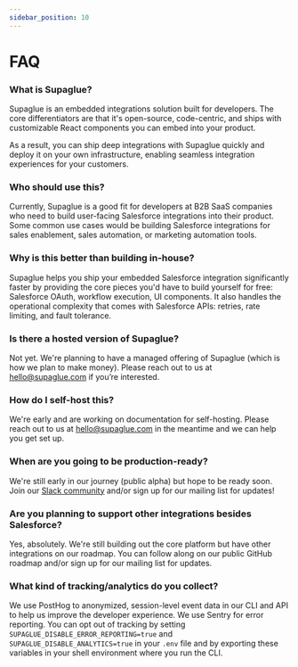 ```yaml
---
sidebar_position: 10
---
```


# FAQ

### What is Supaglue?

Supaglue is an embedded integrations solution built for developers. The core differentiators are that it's open-source, code-centric, and ships with customizable React components you can embed into your product.

As a result, you can ship deep integrations with Supaglue quickly and deploy it on your own infrastructure, enabling seamless integration experiences for your customers.

### Who should use this?

Currently, Supaglue is a good fit for developers at B2B SaaS companies who need to build user-facing Salesforce integrations into their product. Some common use cases would be building Salesforce integrations for sales enablement, sales automation, or marketing automation tools.

### Why is this better than building in-house?

Supaglue helps you ship your embedded Salesforce integration significantly faster by providing the core pieces you'd have to build yourself for free: Salesforce OAuth, workflow execution, UI components. It also handles the operational complexity that comes with Salesforce APIs: retries, rate limiting, and fault tolerance.

### Is there a hosted version of Supaglue?

Not yet. We're planning to have a managed offering of Supaglue (which is how we plan to make money). Please reach out to us at hello@supaglue.com if you’re interested.

### How do I self-host this?

We're early and are working on documentation for self-hosting. Please reach out to us at hello@supaglue.com in the meantime and we can help you get set up.

### When are you going to be production-ready?

We're still early in our journey (public alpha) but hope to be ready soon. Join our [Slack community](https://join.slack.com/t/supagluecommunity/shared_invite/zt-1o2hiozzl-ZRQswNzlT5W4sXwrQnVlDg) and/or sign up for our mailing list for updates!

### Are you planning to support other integrations besides Salesforce?

Yes, absolutely. We're still building out the core platform but have other integrations on our roadmap. You can follow along on our public GitHub roadmap and/or sign up for our mailing list for updates.

### What kind of tracking/analytics do you collect?

We use PostHog to anonymized, session-level event data in our CLI and API to help us improve the developer experience. We use Sentry for error reporting. You can opt out of tracking by setting `SUPAGLUE_DISABLE_ERROR_REPORTING=true` and `SUPAGLUE_DISABLE_ANALYTICS=true` in your `.env` file and by exporting these variables in your shell environment where you run the CLI.